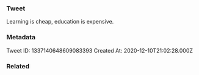 ### Tweet
Learning is cheap, education is expensive.

### Metadata
Tweet ID: 1337140648609083393
Created At: 2020-12-10T21:02:28.000Z

### Related

